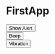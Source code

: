 # FirstApp
<!DOCTYPE html>
<html>
<head>

<script type="text/javascript">

function showAlert()
{
navigator.notification.alert('Hii,How Are You?','Greetings','Fine');	
}

function showBeep()
{
navigator.notification.beep(3);
}

function showVibrate() 
{
navigator.notification.vibrate(2000);
}

</script>


<meta charset="ISO-8859-1">
<title>Insert title here</title>
</head>
<body>
<input type="button" value="Show Alert" onclick="showAlert()"><br>
<input type="submit" value="Beep" onclick="showBeep()"><br>
<input type="submit" value="Vibration" onclick="showVibrate()"> 
</body>
</html>
